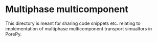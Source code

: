 # Multiphase multicomponent
This directory is meant for sharing code snippets etc. relating to implementation of multiphase multicomponent transport simualtors in PorePy.
